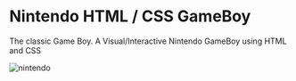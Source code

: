 # Nintendo HTML / CSS GameBoy

The classic Game Boy. A Visual/Interactive Nintendo GameBoy using HTML and CSS 

![nintendo](https://user-images.githubusercontent.com/119294176/209706674-9252af50-ef0a-4110-83e5-79ca17392937.jpg)







